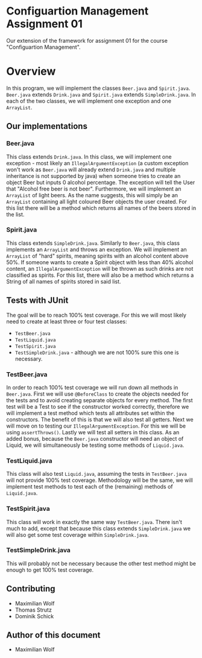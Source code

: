 # Configuartion Management Assignment 01

Our extension of the framework for assignment 01 for the course
"Configuartion Management".

# Overview

In this program, we will implement the classes `Beer.java` and `Spirit.java`. `Beer.java` extends `Drink.java` and `Spirit.java` extends `SimpleDrink.java`. In each of the two classes, we will implement one exception and one `ArrayList`.

## Our implementations

### Beer.java

This class extends `Drink.java`. In this class, we will implement one exception - most likely an `IllegalArgumentException` (a custom exception won't work as `Beer.java` will already extend `Drink.java` and multiple inheritance is not supported by java) when someone tries to create an object Beer but inputs 0 alcohol percentage. The exception will tell the User that "Alcohol free beer is not beer".
Furthermore, we will implement an `ArrayList` of light beers. As the name suggests, this will simply be an `ArrayList` containing all light coloured Beer objects the user created. For this list there will be a method which returns all names of the beers stored in the list.

### Spirit.java

This class extends `SimpleDrink.java`. Similarly to `Beer.java`, this class implements an `ArrayList` and throws an exception. We will implement an `ArrayList` of "hard" spirits, meaning spirits with an alcohol content above 50%. If someone wants to create a Spirit object with less than 40% alcohol content, an `IllegalArgumentException` will be thrown as such drinks are not classified as spirits. For this list, there will also be a method which returns a String of all names of spirits stored in said list.


## Tests with JUnit

The goal will be to reach 100% test coverage. For this we will most likely need to create at least three or four test classes:

* `TestBeer.java`
* `TestLiquid.java`
* `TestSpirit.java`
* `TestSimpleDrink.java` - although we are not 100% sure this one is necessary.

### TestBeer.java

In order to reach 100% test coverage we will run down all methods in `Beer.java`. First we will use `@BeforeClass` to create the objects needed for the tests and to avoid creating separate objects for every method. The first test will be a Test to see if the constructor worked correctly, therefore we will implement a test method which tests all attributes set within the constructors. The benefit of this is that we will also test all getters.
Next we will move on to testing our `IllegalArgumentException`. For this we will be using `assertThrows()`. Lastly we will test all setters in this class.
As an added bonus, because the `Beer.java` constructor will need an object of Liquid, we will simultaneously be testing some methods of `Liquid.java`.

### TestLiquid.java

This class will also test `Liquid.java`, assuming the tests in `TestBeer.java` will not provide 100% test coverage. Methodology will be the same, we will implement test methods to test each of the (remaining) methods of `Liquid.java`.

### TestSpirit.java

This class will work in exactly the same way `TestBeer.java`. There isn't much to add, except that because this class extends `SimpleDrink.java` we will also get some test coverage within `SimpleDrink.java`.

### TestSimpleDrink.java

This will probably not be necessary because the other test method might be enough to get 100% test coverage.


## Contributing

* Maximilian Wolf
* Thomas Strutz
* Dominik Schick

## Author of this document

* Maximilian Wolf
